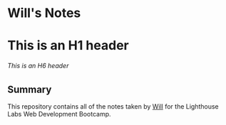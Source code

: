# Will's Notes
# This is an H1 header
###### This is an H6 header
## Summary 
This repository contains all of the notes taken by [Will](https://github.com/WilWadman) for the Lighthouse Labs Web Development Bootcamp.

